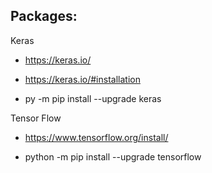 ## Packages:

Keras
- https://keras.io/
- https://keras.io/#installation

- py -m pip install --upgrade keras



Tensor Flow
- https://www.tensorflow.org/install/

- python -m pip install --upgrade tensorflow
